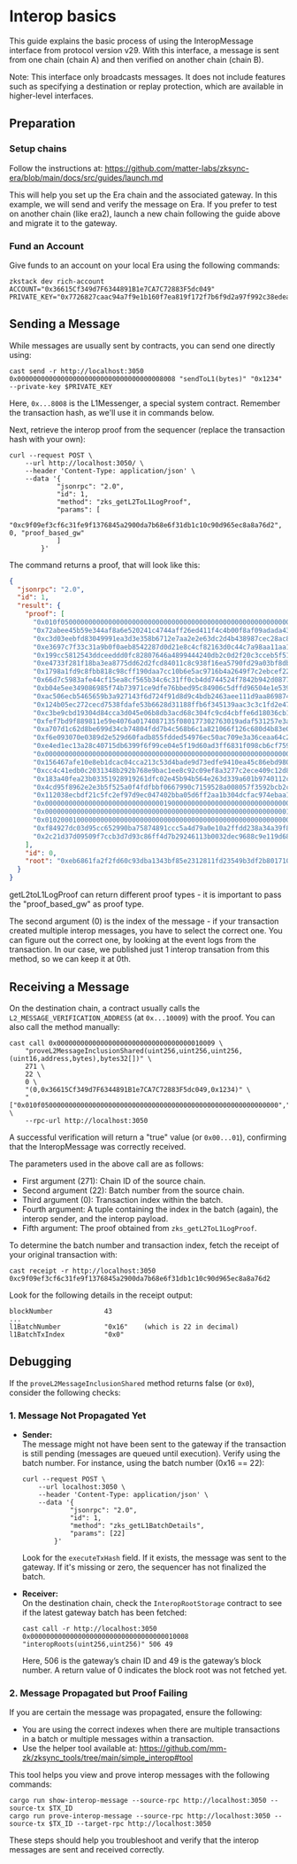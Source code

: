 # Interop basics

This guide explains the basic process of using the InteropMessage interface from protocol version v29. With this
interface, a message is sent from one chain (chain A) and then verified on another chain (chain B).

Note: This interface only broadcasts messages. It does not include features such as specifying a destination or replay
protection, which are available in higher-level interfaces.

## Preparation

### Setup chains

Follow the instructions at: https://github.com/matter-labs/zksync-era/blob/main/docs/src/guides/launch.md

This will help you set up the Era chain and the associated gateway. In this example, we will send and verify the message
on Era. If you prefer to test on another chain (like era2), launch a new chain following the guide above and migrate it
to the gateway.

### Fund an Account

Give funds to an account on your local Era using the following commands:

```
zkstack dev rich-account
ACCOUNT="0x36615Cf349d7F6344891B1e7CA7C72883F5dc049"
PRIVATE_KEY="0x7726827caac94a7f9e1b160f7ea819f172f7b6f9d2a97f992c38edeab82d4110"
```

## Sending a Message

While messages are usually sent by contracts, you can send one directly using:

```
cast send -r http://localhost:3050 0x0000000000000000000000000000000000008008 "sendToL1(bytes)" "0x1234" --private-key $PRIVATE_KEY
```

Here, `0x...8008` is the L1Messenger, a special system contract. Remember the transaction hash, as we'll use it in
commands below.

Next, retrieve the interop proof from the sequencer (replace the transaction hash with your own):

```
curl --request POST \
    --url http://localhost:3050/ \
    --header 'Content-Type: application/json' \
    --data '{
            "jsonrpc": "2.0",
            "id": 1,
            "method": "zks_getL2ToL1LogProof",
            "params": [
                "0xc9f09ef3cf6c31fe9f1376845a2900da7b68e6f31db1c10c90d965ec8a8a76d2", 0, "proof_based_gw"
            ]
        }'
```

The command returns a proof, that will look like this:

```json
{
  "jsonrpc": "2.0",
  "id": 1,
  "result": {
    "proof": [
      "0x010f050000000000000000000000000000000000000000000000000000000000",
      "0x72abee45b59e344af8a6e520241c4744aff26ed411f4c4b00f8af09adada43ba",
      "0xc3d03eebfd83049991ea3d3e358b6712e7aa2e2e63dc2d4b438987cec28ac8d0",
      "0xe3697c7f33c31a9b0f0aeb8542287d0d21e8c4cf82163d0c44c7a98aa11aa111",
      "0x199cc5812543ddceeddd0fc82807646a4899444240db2c0d2f20c3cceb5f51fa",
      "0xe4733f281f18ba3ea8775dd62d2fcd84011c8c938f16ea5790fd29a03bf8db89",
      "0x1798a1fd9c8fbb818c98cff190daa7cc10b6e5ac9716b4a2649f7c2ebcef2272",
      "0x66d7c5983afe44cf15ea8cf565b34c6c31ff0cb4dd744524f7842b942d08770d",
      "0xb04e5ee349086985f74b73971ce9dfe76bbed95c84906c5dffd96504e1e5396c",
      "0xac506ecb5465659b3a927143f6d724f91d8d9c4bdb2463aee111d9aa869874db",
      "0x124b05ec272cecd7538fdafe53b6628d31188ffb6f345139aac3c3c1fd2e470f",
      "0xc3be9cbd19304d84cca3d045e06b8db3acd68c304fc9cd4cbffe6d18036cb13f",
      "0xfef7bd9f889811e59e4076a0174087135f080177302763019adaf531257e3a87",
      "0xa707d1c62d8be699d34cb74804fdd7b4c568b6c1a821066f126c680d4b83e00b",
      "0xf6e093070e0389d2e529d60fadb855fdded54976ec50ac709e3a36ceaa64c291",
      "0xe4ed1ec13a28c40715db6399f6f99ce04e5f19d60ad3ff6831f098cb6cf75944",
      "0x0000000000000000000000000000000000000000000000000000000000000015",
      "0x156467afe10e8eb1dcac04cca213c53d4bade9d73edfe9410ea45c86ebd9804e",
      "0xcc4c41edb0c2031348b292b768e9bac1ee8c92c09ef8a3277c2ece409c12d86a",
      "0x183a40fea23b03351928919261dfc02e45b94b564e263d339a601b9740112ccc",
      "0x4cd95f8962e2e3b5f525a0f4fdfbbf0667990c7159528a008057f3592bcb2c06",
      "0x112038ecbdf21c5fc2ef97d9ec047402bba05d6ff2aa1b304dcfac974ebaa109",
      "0x0000000000000000000000000000001900000000000000000000000000000003",
      "0x00000000000000000000000000000000000000000000000000000000000001fa",
      "0x0102000100000000000000000000000000000000000000000000000000000000",
      "0xf84927dc03d95cc652990ba75874891ccc5a4d79a0e10a2ffdd238a34a39f828",
      "0x2c21d37d09509f7ccb3d7d93c86ff4d7b29246113b0032dec9688c9e119d6872"
    ],
    "id": 0,
    "root": "0xeb6861fa2f2fd60c93dba1343bf85e2312811fd23549b3df2b8017102430f086"
  }
}
```

getL2toL1LogProof can return different proof types - it is important to pass the "proof_based_gw" as proof type.

The second argument (0) is the index of the message - if your transaction created multiple interop messages, you have to
select the correct one. You can figure out the correct one, by looking at the event logs from the transaction. In our
case, we published just 1 interop transation from this method, so we can keep it at 0th.

## Receiving a Message

On the destination chain, a contract usually calls the `L2_MESSAGE_VERIFICATION_ADDRESS` (at `0x...10009`) with the
proof. You can also call the method manually:

```
cast call 0x0000000000000000000000000000000000010009 \
    "proveL2MessageInclusionShared(uint256,uint256,uint256,(uint16,address,bytes),bytes32[])" \
    271 \
    22 \
    0 \
    "(0,0x36615Cf349d7F6344891B1e7CA7C72883F5dc049,0x1234)" \
    "["0x010f050000000000000000000000000000000000000000000000000000000000","0x72abee45b59e344af8a6e520241c4744aff26ed411f4c4b00f8af09adada43ba","0xc3d03eebfd83049991ea3d3e358b6712e7aa2e2e63dc2d4b438987cec28ac8d0","0xe3697c7f33c31a9b0f0aeb8542287d0d21e8c4cf82163d0c44c7a98aa11aa111","0x199cc5812543ddceeddd0fc82807646a4899444240db2c0d2f20c3cceb5f51fa","0xe4733f281f18ba3ea8775dd62d2fcd84011c8c938f16ea5790fd29a03bf8db89","0x1798a1fd9c8fbb818c98cff190daa7cc10b6e5ac9716b4a2649f7c2ebcef2272","0x66d7c5983afe44cf15ea8cf565b34c6c31ff0cb4dd744524f7842b942d08770d","0xb04e5ee349086985f74b73971ce9dfe76bbed95c84906c5dffd96504e1e5396c","0xac506ecb5465659b3a927143f6d724f91d8d9c4bdb2463aee111d9aa869874db","0x124b05ec272cecd7538fdafe53b6628d31188ffb6f345139aac3c3c1fd2e470f","0xc3be9cbd19304d84cca3d045e06b8db3acd68c304fc9cd4cbffe6d18036cb13f","0xfef7bd9f889811e59e4076a0174087135f080177302763019adaf531257e3a87","0xa707d1c62d8be699d34cb74804fdd7b4c568b6c1a821066f126c680d4b83e00b","0xf6e093070e0389d2e529d60fadb855fdded54976ec50ac709e3a36ceaa64c291","0xe4ed1ec13a28c40715db6399f6f99ce04e5f19d60ad3ff6831f098cb6cf75944","0x0000000000000000000000000000000000000000000000000000000000000015","0x156467afe10e8eb1dcac04cca213c53d4bade9d73edfe9410ea45c86ebd9804e","0xcc4c41edb0c2031348b292b768e9bac1ee8c92c09ef8a3277c2ece409c12d86a","0x183a40fea23b03351928919261dfc02e45b94b564e263d339a601b9740112ccc","0x4cd95f8962e2e3b5f525a0f4fdfbbf0667990c7159528a008057f3592bcb2c06","0x112038ecbdf21c5fc2ef97d9ec047402bba05d6ff2aa1b304dcfac974ebaa109","0x0000000000000000000000000000003100000000000000000000000000000001","0x00000000000000000000000000000000000000000000000000000000000001fa","0x0101000100000000000000000000000000000000000000000000000000000000","0xf84927dc03d95cc652990ba75874891ccc5a4d79a0e10a2ffdd238a34a39f828"]" \
    --rpc-url http://localhost:3050
```

A successful verification will return a "true" value (or `0x00...01`), confirming that the InteropMessage was correctly
received.

The parameters used in the above call are as follows:

- First argument (271): Chain ID of the source chain.
- Second argument (22): Batch number from the source chain.
- Third argument (0): Transaction index within the batch.
- Fourth argument: A tuple containing the index in the batch (again), the interop sender, and the interop payload.
- Fifth argument: The proof obtained from `zks_getL2ToL1LogProof`.

To determine the batch number and transaction index, fetch the receipt of your original transaction with:

```
cast receipt -r http://localhost:3050 0xc9f09ef3cf6c31fe9f1376845a2900da7b68e6f31db1c10c90d965ec8a8a76d2
```

Look for the following details in the receipt output:

```
blockNumber             43
...
l1BatchNumber           "0x16"    (which is 22 in decimal)
l1BatchTxIndex          "0x0"
```

## Debugging

If the `proveL2MessageInclusionShared` method returns false (or `0x0`), consider the following checks:

### 1. Message Not Propagated Yet

- **Sender:**  
   The message might not have been sent to the gateway if the transaction is still pending (messages are queued until
  execution). Verify using the batch number. For instance, using the batch number (0x16 == 22):

  ```shell
  curl --request POST \
      --url localhost:3050 \
      --header 'Content-Type: application/json' \
      --data '{
              "jsonrpc": "2.0",
              "id": 1,
              "method": "zks_getL1BatchDetails",
              "params": [22]
          }'
  ```

  Look for the `executeTxHash` field. If it exists, the message was sent to the gateway. If it's missing or zero, the
  sequencer has not finalized the batch.

- **Receiver:**  
   On the destination chain, check the `InteropRootStorage` contract to see if the latest gateway batch has been
  fetched:

  ```
  cast call -r http://localhost:3050 0x0000000000000000000000000000000000010008 "interopRoots(uint256,uint256)" 506 49
  ```

  Here, 506 is the gateway’s chain ID and 49 is the gateway’s block number. A return value of 0 indicates the block root
  was not fetched yet.

### 2. Message Propagated but Proof Failing

If you are certain the message was propagated, ensure the following:

- You are using the correct indexes when there are multiple transactions in a batch or multiple messages within a
  transaction.
- Use the helper tool available at: https://github.com/mm-zk/zksync_tools/tree/main/simple_interop#tool

This tool helps you view and prove interop messages with the following commands:

```
cargo run show-interop-message --source-rpc http://localhost:3050 --source-tx $TX_ID
cargo run prove-interop-message --source-rpc http://localhost:3050 --source-tx $TX_ID --target-rpc http://localhost:3050
```

These steps should help you troubleshoot and verify that the interop messages are sent and received correctly.
